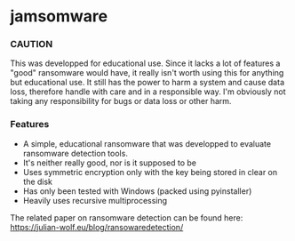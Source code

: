 # jamsomware

### CAUTION
This was developped for educational use. Since it lacks a lot of features a "good" ransomware would have, it really isn't worth using this for anything but educational use. It still has the power to harm a system and cause data loss, therefore handle with care and in a responsible way. I'm obviously not taking any responsibility for bugs or data loss or other harm.

### Features
* A simple, educational ransomware that was developped to evaluate ransomware detection tools.
* It's neither really good, nor is it supposed to be
* Uses symmetric encryption only with the key being stored in clear on the disk
* Has only been tested with Windows (packed using pyinstaller)
* Heavily uses recursive multiprocessing

The related paper on ransomware detection can be found here:  https://julian-wolf.eu/blog/ransowaredetection/

